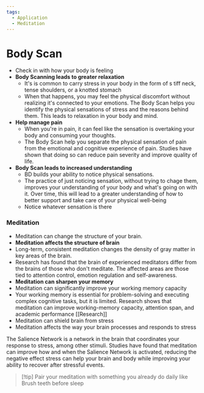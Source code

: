 ```yaml
---
tags:
  - Application
  - Meditation
---
```

# Body Scan

- Check in with how your body is feeling
- **Body Scanning leads to greater relaxation**
	- It's is common to carry stress in your body in the form of s tiff neck, tense shoulders, or a knotted stomach
	- When that happens, you may feel the physical discomfort without realizing it's connected to your emotions. The Body Scan helps you identify the physical sensations of stress and the reasons behind them. This leads to relaxation in your body and mind.
- **Help manage pain**
	- When you're in pain, it can feel like the sensation is overtaking your body and consuming your thoughts.
	- The Body Scan help you separate the physical sensation of pain from the emotional and cognitive experience of pain. Studies have shown that doing so can reduce pain severity and improve quality of life.
- **Body Scan leads to increased understanding**
	- BD builds your ability to notice physical sensations.
	- The practice of just noticing sensation,  without trying to chage them, improves your understanding of your body and what's going on with it. Over time, this will lead to a greater understanding of how to better support and take care of your physical well-being
	- Notice whatever sensation is there

### Meditation

- Meditation can change the structure of your brain.
- **Meditation affects the structure of brain**
- Long-term, consistent meditation changes the density of gray matter in key areas of the brain.
- Research has found that the brain of experienced meditators differ from the brains of those who don't meditate. The affected areas are those tied to attention control, emotion regulation and self-awareness.
- **Meditation can sharpen your memory**
- Meditation can significantly improve your working memory capacity
- Your working memory is essential for problem-solving and executing complex cognitive tasks, but it is limited. Research shows that meditation can improve working-memory capacity, attention span, and academic performance [[Research]]
- Meditation can shield brain from stress
- Meditation affects the way your brain processes and responds to stress

The Salience Network is a network in the brain that coordinates your response to stress, among other stimuli. Studies have found that meditation can improve how and when the Salience Network is activated, reducing the negative effect stress can help your brain and body while improving your ability to recover after stressful events.

> [!tip] Pair your meditation with something you already do daily like Brush teeth before sleep